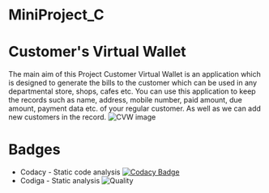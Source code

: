 # MiniProject_C
# Customer's Virtual Wallet 

The main aim of this Project Customer Virtual Wallet is an application which is designed to generate the bills to the customer which can be used in any departmental store, shops, cafes etc. You can use this application to keep the records such as name, address, mobile number, paid amount, due amount, payment data etc. of your regular customer. As well as we can add new customers in the record.
![CVW image](https://user-images.githubusercontent.com/91197757/160229905-93151bd0-ba20-444e-b73f-9be293e85b8b.PNG)
 
# Badges
* Codacy - Static code analysis
[![Codacy Badge](https://app.codacy.com/project/badge/Grade/bf82ffbcf10a44d8ab7ad4f338d3caa1)](https://www.codacy.com/gh/ArchithaKV/MiniProject_C/dashboard?utm_source=github.com&amp;utm_medium=referral&amp;utm_content=ArchithaKV/MiniProject_C&amp;utm_campaign=Badge_Grade)
* Codiga - Static analysis
![Quality](https://api.codiga.io/project/32183/score/svg)
